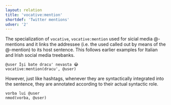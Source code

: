 ```yaml
---
layout: relation
title: 'vocative:mention'
shortdef: 'Twitter mentions'
udver: '2'
---
```


The specialization of `vocative`, `vocative:mention` used for sicial media @-mentions and it links the addressee (i.e. the used called out by means of the @-mention) to its host sentence. This follows earlier examples for Italian and Irish social media treebanks.

~~~ sdparse
@user Își bate dracu' nevasta 😂
vocative:mention(dracu', @user)
~~~

However, just like hashtags, whenever they are syntactically integrated into the sentence, they are annotated according to their actual syntactic role.

~~~ sdparse
vorba lui @user
nmod(vorba, @user)
~~~
<!-- Interlanguage links updated Ne 5. května 2024, 18:21:49 CEST -->
